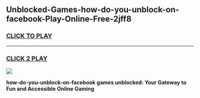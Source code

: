 
## Unblocked-Games-how-do-you-unblock-on-facebook-Play-Online-Free-2jff8
<h3>
<a href="https://premium76.site?title=how-do-you-unblock-on-facebook&ref=26A">CLICK TO PLAY</a></h3>
<hr>

<h3>
<a href="https://premium76.site?title=how-do-you-unblock-on-facebook&ref=26A">CLICK 2 PLAY</a>
  
</h3>

<a href="https://premium76.site?title=how-do-you-unblock-on-facebook&ref=26A"><img src="https://clearcache.store/games.png"></a>


**how-do-you-unblock-on-facebook games unblocked: Your Gateway to Fun and Accessible Online Gaming**
